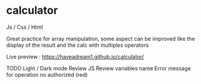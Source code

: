 # calculator
Js / Css / Html

Great practice for array manipulation, some aspect can be improved like the display of the result and the calc with multiples operators

Live preview : https://haveadream1.github.io/calculator/ 

TODO
    Light / Dark mode
    Review JS
    Review variables name
    Error message for operation no authorized (red)
